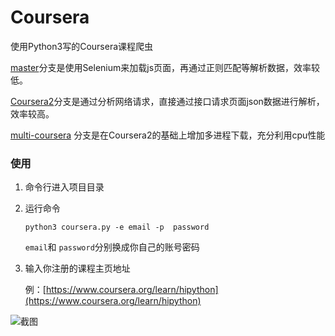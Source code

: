 # Coursera
使用Python3写的Coursera课程爬虫

[master](https://github.com/lichenming0516/Coursera/tree/master)分支是使用Selenium来加载js页面，再通过正则匹配等解析数据，效率较低。

[Coursera2](https://github.com/lichenming0516/Coursera/tree/Coursera2)分支是通过分析网络请求，直接通过接口请求页面json数据进行解析，效率较高。


[multi-coursera](https://github.com/lichenming0516/Coursera/tree/multi-coursera) 分支是在Coursera2的基础上增加多进程下载，充分利用cpu性能


### 使用

1. 命令行进入项目目录
2. 运行命令
	
	```
	python3 coursera.py -e email -p  password
	```

	`email`和 `password`分别换成你自己的账号密码

3. 输入你注册的课程主页地址
	
	例：[https://www.coursera.org/learn/hipython](https://www.coursera.org/learn/hipython)



![截图](https://raw.githubusercontent.com/lichenming0516/Coursera/Coursera2/%E6%88%AA%E5%9B%BE.png)

	